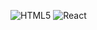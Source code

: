 ![HTML5](https://img.shields.io/badge/HTML-F05032?style=for-the-badge&logo=HTML5&logoColor=white)
![React](https://img.shields.io/badge/React-222222?style=for-the-badge&logo=React)
